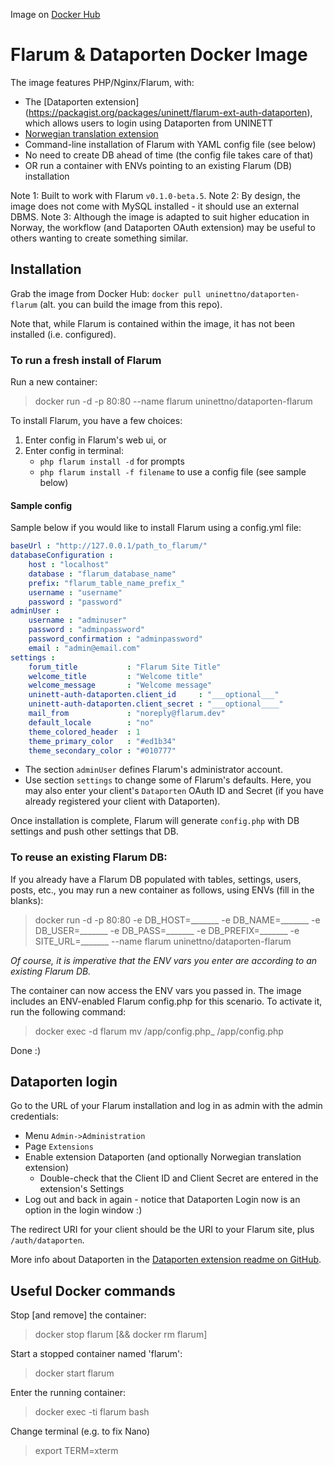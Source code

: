 Image on [Docker Hub](https://hub.docker.com/r/uninettno/dataporten-flarum/)

# Flarum & Dataporten Docker Image

The image features PHP/Nginx/Flarum, with:

- The [Dataporten extension] (https://packagist.org/packages/uninett/flarum-ext-auth-dataporten), which allows users to login using Dataporten from UNINETT
- [Norwegian translation extension](https://packagist.org/packages/pladask/flarum-ext-norwegian-bokmal)
- Command-line installation of Flarum with YAML config file (see below) 
- No need to create DB ahead of time (the config file takes care of that)
- OR run a container with ENVs pointing to an existing Flarum (DB) installation

Note 1: Built to work with Flarum `v0.1.0-beta.5`.
Note 2: By design, the image does not come with MySQL installed - it should use an external DBMS.
Note 3: Although the image is adapted to suit higher education in Norway, the workflow (and Dataporten OAuth extension) may be useful to others wanting to create something similar.

## Installation

Grab the image from Docker Hub: `docker pull uninettno/dataporten-flarum` (alt. you can build the image from this repo).

Note that, while Flarum is contained within the image, it has not been installed (i.e. configured).

### To run a fresh install of Flarum

Run a new container:

> docker run -d -p 80:80 --name flarum uninettno/dataporten-flarum

To install Flarum, you have a few choices:

1. Enter config in Flarum's web ui, or
2. Enter config in terminal:
    - `php flarum install -d` for prompts
    - `php flarum install -f filename` to use a config file (see sample below)

#### Sample config

Sample below if you would like to install Flarum using a config.yml file:

```yaml
baseUrl : "http://127.0.0.1/path_to_flarum/"
databaseConfiguration :
    host : "localhost"
    database : "flarum_database_name"
    prefix: "flarum_table_name_prefix_"
    username : "username"
    password : "password"
adminUser : 
    username : "adminuser"
    password : "adminpassword"
    password_confirmation : "adminpassword"
    email : "admin@email.com"
settings : 
    forum_title           : "Flarum Site Title"
    welcome_title         : "Welcome title"
    welcome_message       : "Welcome message"
    uninett-auth-dataporten.client_id     : "___optional___"
    uninett-auth-dataporten.client_secret : "___optional____"
    mail_from             : "noreply@flarum.dev"
    default_locale        : "no"
    theme_colored_header  : 1
    theme_primary_color   : "#ed1b34"
    theme_secondary_color : "#010777"
```

- The section `adminUser` defines Flarum's administrator account.
- Use section `settings` to change some of Flarum's defaults. Here, you may also enter your client's `Dataporten` OAuth ID and Secret (if you have already registered your client with Dataporten).

Once installation is complete, Flarum will generate `config.php` with DB settings and push other settings that DB.

### To reuse an existing Flarum DB:

If you already have a Flarum DB populated with tables, settings, users, posts, etc., you may run a new container as follows, using ENVs (fill in the blanks):

> docker run -d -p 80:80 -e DB_HOST=_______ -e DB_NAME=_______ -e DB_USER=_______ -e DB_PASS=_______ -e DB_PREFIX=_______ -e SITE_URL=_______ --name flarum uninettno/dataporten-flarum

_Of course, it is imperative that the ENV vars you enter are according to an existing Flarum DB._

The container can now access the ENV vars you passed in. The image includes an ENV-enabled Flarum config.php for this scenario. To activate it, run the following command:

> docker exec -d flarum mv /app/config.php_ /app/config.php

Done :)

## Dataporten login

Go to the URL of your Flarum installation and log in as admin with the admin credentials:

- Menu `Admin->Administration`
- Page `Extensions`
- Enable extension Dataporten (and optionally Norwegian translation extension)
    - Double-check that the Client ID and Client Secret are entered in the extension's Settings
- Log out and back in again - notice that Dataporten Login now is an option in the login window :)

The redirect URI for your client should be the URI to your Flarum site, plus `/auth/dataporten`.

More info about Dataporten in the [Dataporten extension readme on GitHub](https://github.com/skrodal/flarum-ext-auth-dataporten).


## Useful Docker commands

Stop [and remove] the container:
    
> docker stop flarum [&& docker rm flarum]

Start a stopped container named 'flarum':
    
> docker start flarum

Enter the running container:
    
> docker exec -ti flarum bash

Change terminal (e.g. to fix Nano)

> export TERM=xterm